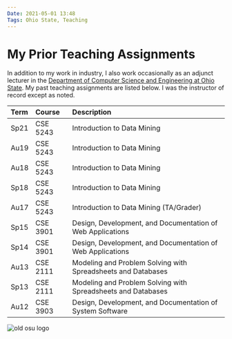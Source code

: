 ```yaml
---
Date: 2021-05-01 13:48
Tags: Ohio State, Teaching
---
```


# My Prior Teaching Assignments

In addition to my work in industry, I also work occasionally as an adjunct lecturer in the [Department of Computer Science and Engineering at Ohio State](https://cse.ohio-state.edu/). My past teaching assignments are listed below. I was the instructor of record except as noted.

|Term|Course|Description|
|:-|:-|:-|
|Sp21|CSE 5243|Introduction to Data Mining|
|Au19|CSE 5243|Introduction to Data Mining|
|Au18|CSE 5243|Introduction to Data Mining|
|Sp18|CSE 5243|Introduction to Data Mining|
|Au17|CSE 5243|Introduction to Data Mining (TA/Grader)|
|Sp15|CSE 3901|Design, Development, and Documentation of Web Applications|
|Sp14|CSE 3901|Design, Development, and Documentation of Web Applications|
|Au13|CSE 2111|Modeling and Problem Solving with Spreadsheets and Databases|
|Sp13|CSE 2111|Modeling and Problem Solving with Spreadsheets and Databases|
|Au12|CSE 3903|Design, Development, and Documentation of System Software|

![old osu logo](https://cdn.some.pics/mihobu/6419d4b613522.png)